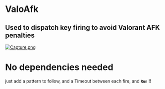 # ValoAfk
## Used to dispatch key firing to avoid Valorant AFK penalties

[![Capture.png](https://i.postimg.cc/yN44T81C/Capture.png)](https://postimg.cc/MnDF6xf9)

# No dependencies needed  
just add a pattern to follow, and a Timeout between each fire, 
and **`Run`** !!
